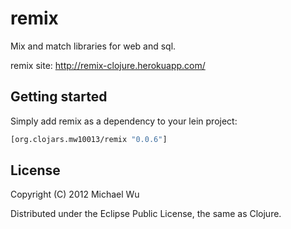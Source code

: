 # remix

Mix and match libraries for web and sql.

remix site: http://remix-clojure.herokuapp.com/

## Getting started

Simply add remix as a dependency to your lein project:

```clojure
[org.clojars.mw10013/remix "0.0.6"]
```
## License

Copyright (C) 2012 Michael Wu

Distributed under the Eclipse Public License, the same as Clojure.

